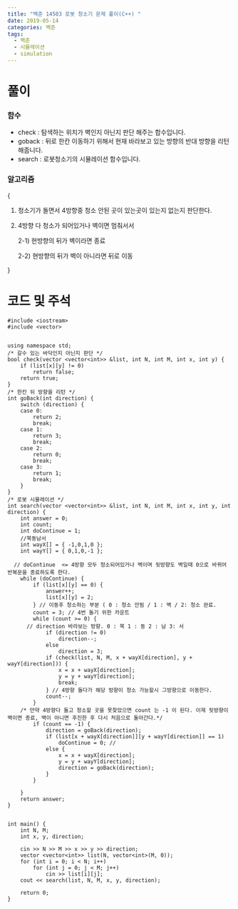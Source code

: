 ```yaml
---
title: "백준 14503 로봇 청소기 문제 풀이(C++) "
date: 2019-05-14 
categories: 백준
tags: 
  - 백준
  - 시뮬레이션
  - simulation
---
```

# 풀이

### 함수 
- check : 탐색하는 위치가 벽인지 아닌지 판단 해주는 합수입니다. 
- goback : 뒤로 한칸 이동하기 위해서 현재 바라보고 있는 방향의 반대 방향을 리턴해줍니다.
- search : 로봇청소기의 시뮬레이션 함수입니다.

### 알고리즘
{
 1) 청소기가 돌면서 4방향중 청소 안된 곳이 있는곳이 있는지 없는지 판단한다.
 2) 4방향 다 청소가 되어있거나 벽이면 멈춰서서 
 
      2-1) 현방향의 뒤가 벽이라면 종료
   
      2-2) 현방향의 뒤가 벽이 아니라면 뒤로 이동
   
   }

# 코드 및 주석
```
#include <iostream>
#include <vector>


using namespace std;
/* 갈수 있는 바닥인지 아닌지 판단 */
bool check(vector <vector<int>> &list, int N, int M, int x, int y) {
	if (list[x][y] != 0)
		return false;
	return true;
}
/* 한칸 뒤 방향을 리턴 */
int goBack(int direction) {
	switch (direction) {
	case 0:
		return 2;
		break;
	case 1:
		return 3;
		break;
	case 2:
		return 0;
		break;
	case 3:
		return 1;
		break;
	}
}
/* 로봇 시뮬레이션 */
int search(vector <vector<int>> &list, int N, int M, int x, int y, int direction) {
	int answer = 0;
	int count;
	int doContinue = 1;
	//북동남서
	int wayX[] = { -1,0,1,0 };
	int wayY[] = { 0,1,0,-1 };
  
  // doContinue  <= 4방향 모두 청소되어있거나 벽이며 뒷방향도 벽일때 0으로 바뀌어 반복문을 종료하도록 한다.
	while (doContinue) {
		if (list[x][y] == 0) {
			answer++;
			list[x][y] = 2;
		} // 이동후 청소하는 부분 ( 0 : 청소 안됨 / 1 : 벽 / 2: 청소 완료. 
		count = 3; // 4번 돌기 위한 카운트
		while (count >= 0) {
      // direction 바라보는 방향. 0 : 북 1 : 동 2 : 남 3: 서
			if (direction != 0)
				direction--;
			else
				direction = 3;
			if (check(list, N, M, x + wayX[direction], y + wayY[direction])) {
				x = x + wayX[direction];
				y = y + wayY[direction];
				break;
			} // 4방향 돌다가 해당 방향이 청소 가능할시 그방향으로 이동한다. 
			count--;
		}
    /* 만약 4방향다 돌고 청소할 곳을 못찾았으면 count 는 -1 이 된다. 이제 뒷방향이 벽이면 종료, 벽이 아니면 후진한 후 다시 처음으로 돌아간다.*/
		if (count == -1) {
			direction = goBack(direction);
			if (list[x + wayX[direction]][y + wayY[direction]] == 1)
				doContinue = 0; // 
			else {
				x = x + wayX[direction];
				y = y + wayY[direction];
				direction = goBack(direction);
			}
		}

	}
	return answer;
}


int main() {
	int N, M;
	int x, y, direction;
	
	cin >> N >> M >> x >> y >> direction;
	vector <vector<int>> list(N, vector<int>(M, 0));
	for (int i = 0; i < N; i++)
		for (int j = 0; j < M; j++)
			cin >> list[i][j];
	cout << search(list, N, M, x, y, direction);

	return 0;
}
```
